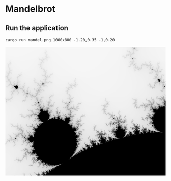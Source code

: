 # Mandelbrot

## Run the application

```
cargo run mandel.png 1000x800 -1.20,0.35 -1,0.20
```

![Example output](mandel.png)
